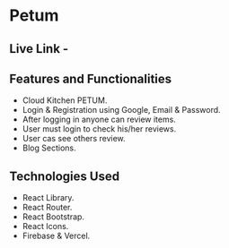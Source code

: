 # Petum

## Live Link - 

## Features and Functionalities
- Cloud Kitchen PETUM.
- Login & Registration using Google, Email & Password.
- After logging in anyone can review items. 
- User must login to check his/her reviews.
- User cas see others review.
- Blog Sections.


## Technologies Used 
- React Library.
- React Router.
- React Bootstrap.
- React Icons.
- Firebase & Vercel.

